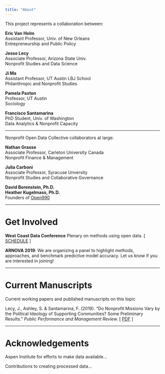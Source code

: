 ```yaml
---
title: "About"
---
```


This project represents a collaboration between:

**Eric Van Holm**  
Assistant Professor, Univ. of New Orleans  
Entrepreneurship and Public Policy 

**Jesse Lecy**   
Associate Professor, Arizona State Univ.  
Nonprofit Studies and Data Science  

**Ji Ma**  
Assistant Professor, UT Austin LBJ School  
Philanthropic and Nonprofit Studies  

**Pamela Paxton**   
Professor, UT Austin  
Sociology  

**Francisco Santamarina**  
PhD Student, Univ. of Washington  
Data Analytics & Nonprofit Capacity  
  

------

Nonprofit Open Data Collective collaborators at large:

**Nathan Grasse**  
Associate Professor, Carleton University Canada  
Nonprofit Finance & Management  

**Julia Carboni**  
Associate Professor, Syracuse Unversity  
Nonprofit Studies and Collaborative Governance  
 
**David Borenstein, Ph.D.**  
**Heather Kugelmass, Ph.D.**  
Founders of [Open990](https://www.open990.com)  

------

# Get Involved

**West Coast Data Conference** Plenary on methods using open data. [ [SCHEDULE](https://westcoastnonprofitdata.org/current-conference/2019-conference-schedule/) ]

**ARNOVA 2019**: We are organizing a panel to highlight methods, approaches, and benchmark predictive model accuracy. Let us know if you are interested in joining!


-----

# Current Manuscripts

Current working papers and published manuscripts on this topic

Lecy, J., Ashley, S. & Santamarina, F. (2019). “Do Nonprofit Missions Vary by the Political Ideology of Supporting Communities? Some Preliminary Results.” *Public Performance and Management Review.*  [ [PDF](https://github.com/Nonprofit-Open-Data-Collective/machine_learning_mission_codes/raw/master/docs/papers/Lecy%20Ashley%20Santamarina%20-%20PPMR%202019.pdf) ]





-----

# Acknowledgements


Aspen Institute for efforts to make data available...

Contributions to creating processed data...



